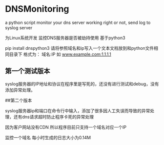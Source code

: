 # DNSMonitoring
a python script monitor your dns server working right or not, send log to syslog server

为Linux系统开发 监控DNS服务器是否被劫持使用 基于python3

pip install dnspython3
请将参照域名和ip写入一个文本文档放到和python文件相同目录下
格式为：
域名:IP
如 www.example.com:1.1.1.1

## 第一个测试版本

syslog服务器的IP地址和协议在程序里是写死的，还没有进行测试和debug，没有添加异常处理。

##第二个版本

syslog服务器ip和端口在命令行中输入，添加了很多因人工失误而导致的异常处理，还有dns请求超时防止程序卡死的异常处理

因为客户网站没有CDN 所以程序目前只支持一个域名对应一个IP

监控一个域名 每小时生成的日志大小为0.14M
